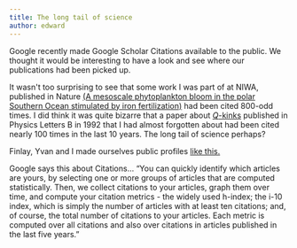 ```yaml
---
title: The long tail of science
author: edward
---
```

Google recently made Google Scholar Citations available to the public.
We thought it would be interesting to have a look and see where our
publications had been picked up.

<!--more-->

It wasn't too surprising to see that some work I was part of at NIWA,
published in Nature [(A mesoscale phytoplankton bloom in the polar
Southern Ocean stimulated by iron
fertilization)](http://scholar.google.co.nz/citations?view_op=view_citation&hl=en&user=TQLMfvgAAAAJ&citation_for_view=TQLMfvgAAAAJ:u5HHmVD_uO8C)
had been cited 800-odd times. I did think it was quite bizarre that a
paper about
[<i>Q</i>-kinks](http://scholar.google.co.nz/citations?view_op=view_citation&hl=en&user=TQLMfvgAAAAJ&citation_for_view=TQLMfvgAAAAJ:mB3voiENLucC)
published in Physics Letters B in 1992 that I had almost forgotten
about had been cited nearly 100 times in the last 10 years. The long
tail of science perhaps?

Finlay, Yvan and I made ourselves public profiles [like
this.](http://scholar.google.co.nz/citations?user=TQLMfvgAAAAJ&hl=en)

Google says this about Citations... “You can quickly identify which
articles are yours, by selecting one or more groups of articles that
are computed statistically. Then, we collect citations to your
articles, graph them over time, and compute your citation metrics -
the widely used h-index; the i-10 index, which is simply the number of
articles with at least ten citations; and, of course, the total number
of citations to your articles. Each metric is computed over all
citations and also over citations in articles published in the last
five years.”
